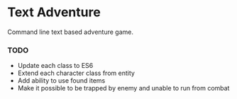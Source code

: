 # Text Adventure

Command line text based adventure game.

### TODO

- Update each class to ES6
- Extend each character class from entity
- Add ability to use found items
- Make it possible to be trapped by enemy and unable to run from combat